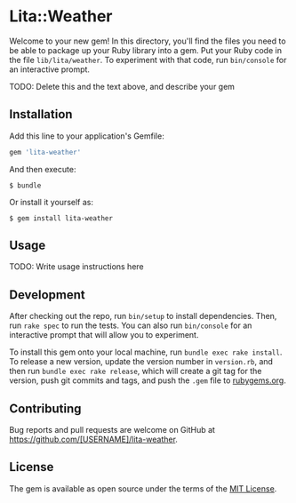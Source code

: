 # Lita::Weather

Welcome to your new gem! In this directory, you'll find the files you need to be able to package up your Ruby library into a gem. Put your Ruby code in the file `lib/lita/weather`. To experiment with that code, run `bin/console` for an interactive prompt.

TODO: Delete this and the text above, and describe your gem

## Installation

Add this line to your application's Gemfile:

```ruby
gem 'lita-weather'
```

And then execute:

    $ bundle

Or install it yourself as:

    $ gem install lita-weather

## Usage

TODO: Write usage instructions here

## Development

After checking out the repo, run `bin/setup` to install dependencies. Then, run `rake spec` to run the tests. You can also run `bin/console` for an interactive prompt that will allow you to experiment.

To install this gem onto your local machine, run `bundle exec rake install`. To release a new version, update the version number in `version.rb`, and then run `bundle exec rake release`, which will create a git tag for the version, push git commits and tags, and push the `.gem` file to [rubygems.org](https://rubygems.org).

## Contributing

Bug reports and pull requests are welcome on GitHub at https://github.com/[USERNAME]/lita-weather.


## License

The gem is available as open source under the terms of the [MIT License](http://opensource.org/licenses/MIT).

